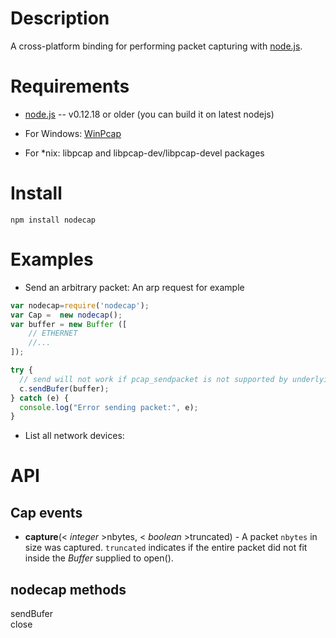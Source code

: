 
Description
===========

A cross-platform binding for performing packet capturing with [node.js](http://nodejs.org/).

Requirements
============

* [node.js](http://nodejs.org/) -- v0.12.18 or older (you can build it on latest nodejs)

* For Windows: [WinPcap](http://www.winpcap.org/install/default.htm)

* For *nix: libpcap and libpcap-dev/libpcap-devel packages


Install
============

    npm install nodecap


Examples
========

* Send an arbitrary packet: An arp request for example

```javascript
var nodecap=require('nodecap');
var Cap =  new nodecap();
var buffer = new Buffer ([
    // ETHERNET
    //...
]);

try {
  // send will not work if pcap_sendpacket is not supported by underlying `device`
  c.sendBufer(buffer);
} catch (e) {
  console.log("Error sending packet:", e);
}

```

* List all network devices:

API
===

Cap events
----------

* **capture**(< _integer_ >nbytes, < _boolean_ >truncated) - A packet `nbytes` in size was captured. `truncated` indicates if the entire packet did not fit inside the _Buffer_ supplied to open().


nodecap methods
-----------
sendBufer   
close

